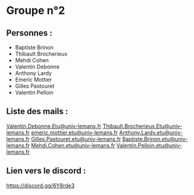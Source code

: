 # Groupe n°2


## Personnes :
* Baptiste Brinon
* Thibault Brocherieux
* Mehdi Cohen
* Valentin Debonne
* Anthony Lardy
* Emeric Mottier
* Gilles Pastouret
* Valentin Pelloin

## Liste des mails : 
Valentin.Debonne.Etu@univ-lemans.fr
Thibault.Brocherieux.Etu@univ-lemans.fr
emeric.mottier.etu@univ-lemans.fr
Anthony.Lardy.etu@univ-lemans.fr
Gilles.Pastouret.etu@univ-lemans.fr
Baptiste.Brinon.etu@univ-lemans.fr
Mehdi.Cohen.etu@univ-lemans.fr
Valentin.Pelloin.etu@univ-lemans.fr

## Lien vers le discord :
https://discord.gg/6Y8rde3